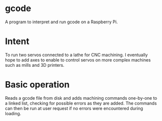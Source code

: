 # gcode
A program to interpret and run gcode on a Raspberry Pi.

# Intent
To run two servos connected to a lathe for CNC machining.  I eventually hope to add axes to enable to control servos on more complex machines such as mills and 3D printers.

# Basic operation
Reads a gcode file from disk and adds machining commands one-by-one to a linked list, checking for possible errors as they are added.  The commands can then be run at user request if no errors were encountered during loading.
